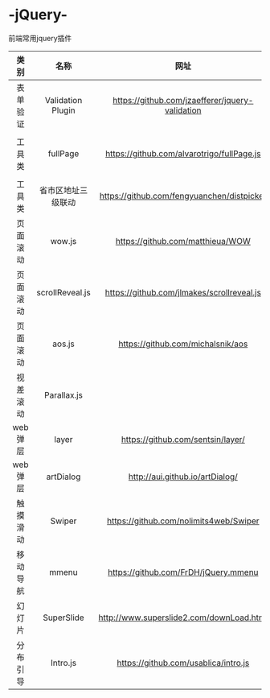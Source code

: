 # -jQuery-
前端常用jquery插件

| 类别        | 名称   |  网址  | 备注|
| :--------:   | :-----:  |  :-----: |:----:  |
| 表单验证    | Validation Plugin |    https://github.com/jzaefferer/jquery-validation     |http://www.imooc.com/learn/385、http://www.runoob.com/jquery/jquery-plugin-validate.html|
| 工具类    | fullPage |    https://github.com/alvarotrigo/fullPage.js     |http://www.imooc.com/learn/514  （Fullpage入门指南）http://www.uedsc.com/fullpage-introduction.html|
| 工具类     | 省市区地址三级联动 |    https://github.com/fengyuanchen/distpicker  |http://www.htmleaf.com/jQuery/jquery-tools/201606023549.html|
| 页面滚动 | wow.js |   https://github.com/matthieua/WOW     | 
| 页面滚动 | scrollReveal.js |  https://github.com/jlmakes/scrollreveal.js | 
| 页面滚动 | aos.js |   https://github.com/michalsnik/aos    | http://www.htmleaf.com/jQuery/Layout-Interface/201606093578.html|
| 视差滚动 | Parallax.js |     | http://www.html5cn.org/article-8647-1.html|
|web弹层|layer|https://github.com/sentsin/layer/|http://layer.layui.com/|
|web弹层|artDialog|http://aui.github.io/artDialog/|http://aui.github.io/artDialog/|
|触摸滑动|Swiper|https://github.com/nolimits4web/Swiper|http://www.swiper.com.cn/|
|移动导航|mmenu|https://github.com/FrDH/jQuery.mmenu|http://mmenu.frebsite.nl/|
|幻灯片|SuperSlide|http://www.superslide2.com/downLoad.html|http://www.superslide2.com/index.html|
|分布引导|Intro.js|https://github.com/usablica/intro.js|http://devework.com/intro-js.html|

